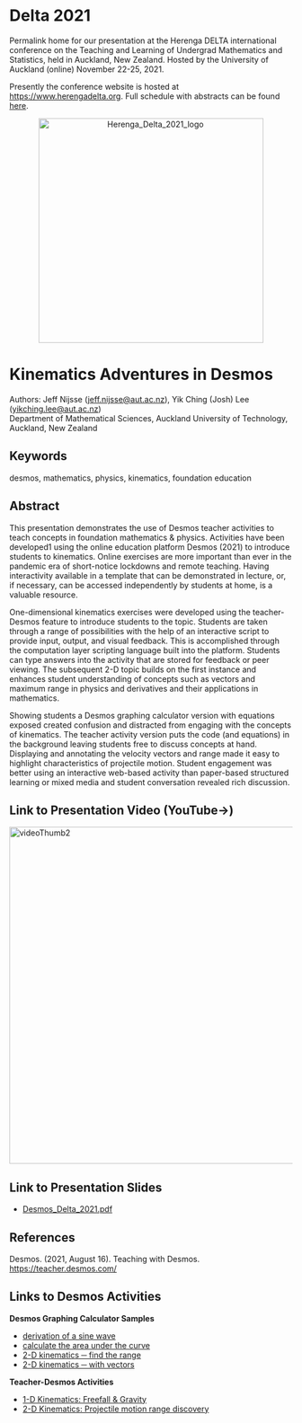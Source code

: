 # Delta 2021
Permalink home for our presentation at the Herenga DELTA international conference on the Teaching and Learning of Undergrad Mathematics and Statistics, held in Auckland, New Zealand. Hosted by the University of Auckland (online) November 22-25, 2021. 

Presently the conference website is hosted at https://www.herengadelta.org. Full schedule with abstracts can be found [here](https://www.math.canterbury.ac.nz/~m.langton/herenga_delta_schedule.html).

<p align="center"><img width="400" alt="Herenga_Delta_2021_logo" src="https://user-images.githubusercontent.com/39792005/142928987-39be8fb7-847e-4fc5-9523-b39dfc77601b.PNG"></p>

# Kinematics Adventures in Desmos
Authors: Jeff Nijsse (jeff.nijsse@aut.ac.nz), Yik Ching (Josh) Lee (yikching.lee@aut.ac.nz)\
Department of Mathematical Sciences, Auckland University of Technology, Auckland, New Zealand

## Keywords
desmos, mathematics, physics, kinematics, foundation education

## Abstract
This presentation demonstrates the use of Desmos teacher activities to teach concepts in foundation mathematics & physics. Activities have been developed1 using the online education platform Desmos (2021) to introduce students to kinematics. Online exercises are more important than ever in the pandemic era of short-notice lockdowns and remote teaching. Having interactivity available in a template that can be demonstrated in lecture, or, if necessary, can be accessed independently by students at home, is a valuable resource.

One-dimensional kinematics exercises were developed using the teacher-Desmos feature to introduce students to the topic. Students are taken through a range of possibilities with the help of an interactive script to provide input, output, and visual feedback. This is accomplished through the computation layer scripting language built into the platform. Students can type answers into the activity that are stored for feedback or peer viewing. The subsequent 2-D topic builds on the first instance and enhances student understanding of concepts such as vectors and maximum range in physics and derivatives and their applications in mathematics. 

Showing students a Desmos graphing calculator version with equations exposed created confusion and distracted from engaging with the concepts of kinematics. The teacher activity version puts the code (and equations) in the background leaving students free to discuss concepts at hand. Displaying and annotating the velocity vectors and range made it easy to highlight characteristics of projectile motion. Student engagement was better using an interactive web-based activity than paper-based structured learning or mixed media and student conversation revealed rich discussion. 

## Link to Presentation Video (YouTube→)
[<img width="600" alt="videoThumb2" src="https://user-images.githubusercontent.com/39792005/144142775-a1382ad8-02e1-4479-8581-f9e3d82b25b3.PNG">](https://youtu.be/XoxGUEJHEZE)

## Link to Presentation Slides
* [Desmos_Delta_2021.pdf](Desmos_Delta_2021.pdf)

## References
Desmos. (2021, August 16). Teaching with Desmos. https://teacher.desmos.com/

## Links to Desmos Activities
**Desmos Graphing Calculator Samples**
* [derivation of a sine wave](https://www.desmos.com/calculator/29dgq3ss6c)
* [calculate the area under the curve](https://www.desmos.com/calculator/c4ojzppdov)
* [2-D kinematics ─ find the range](https://www.desmos.com/calculator/x5mswayqbm)
* [2-D kinematics ─ with vectors](https://www.desmos.com/calculator/ldioogmlss)

**Teacher-Desmos Activities**
* [1-D Kinematics: Freefall & Gravity](https://teacher.desmos.com/activitybuilder/custom/60f4a3988a4e10e4814f70e1)
* [2-D Kinematics: Projectile motion range discovery](https://teacher.desmos.com/activitybuilder/custom/60ef7595ab34fd641bb125b3)

